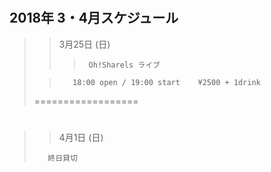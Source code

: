 #
#
#
#
#
#
#
#
##  2018年 3・4月スケジュール
>
>
> 
>>    3月25日 (日)
>> 
>>>      Oh!Sharels ライブ           
>           
>>        18:00 open / 19:00 start    ¥2500 + 1drink
> 
>
>
>  ==================
>
>
>
#
#
#
>>    4月1日 (日)
>
>        終日貸切

